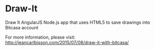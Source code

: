 # Draw-It
Draw It AngularJS Node.js app that uses HTML5 to save drawings into Bitcasa account

For more information, please visit: http://jeancarlbisson.com/2015/07/08/draw-it-with-bitcasa/
